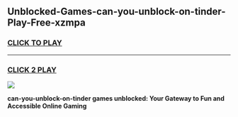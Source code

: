 
## Unblocked-Games-can-you-unblock-on-tinder-Play-Free-xzmpa
<h3>
<a href="https://premium76.site?title=can-you-unblock-on-tinder&ref=10A">CLICK TO PLAY</a></h3>
<hr>

<h3>
<a href="https://premium76.site?title=can-you-unblock-on-tinder&ref=10A">CLICK 2 PLAY</a>
  
</h3>

<a href="https://premium76.site?title=can-you-unblock-on-tinder&ref=10A"><img src="https://clearcache.store/games.png"></a>


**can-you-unblock-on-tinder games unblocked: Your Gateway to Fun and Accessible Online Gaming**
